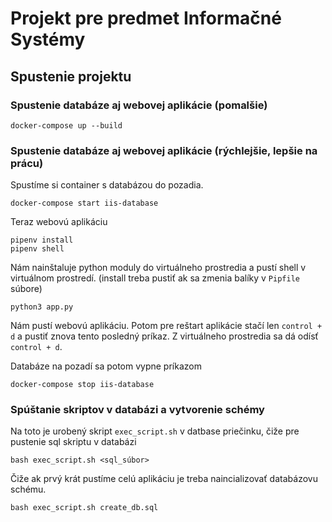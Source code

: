 # Projekt pre predmet Informačné Systémy
## Spustenie projektu
### Spustenie databáze aj webovej aplikácie (pomalšie)
```
docker-compose up --build
```
### Spustenie databáze aj webovej aplikácie (rýchlejšie, lepšie na prácu)
Spustíme si container s databázou do pozadia.
```
docker-compose start iis-database
```
Teraz webovú aplikáciu
```
pipenv install
pipenv shell
```
Nám nainštaluje python moduly do virtuálneho prostredia a pustí shell v virtuálnom prostredí.
(install treba pustiť ak sa zmenia balíky v `Pipfile` súbore)
```
python3 app.py
```
Nám pustí webovú aplikáciu. Potom pre reštart aplikácie stačí len `control + d` a pustiť znova tento posledný príkaz.
Z virtuálneho prostredia sa dá odísť `control + d`.

Databáze na pozadí sa potom vypne príkazom
```
docker-compose stop iis-database
```

### Spúštanie skriptov v databázi a vytvorenie schémy
Na toto je urobený skript ```exec_script.sh``` v datbase priečinku, čiže pre pustenie sql skriptu v databázi
```
bash exec_script.sh <sql_súbor>
```
Čiže ak prvý krát pustíme celú aplikáciu je treba naincializovať databázovu schému.
```
bash exec_script.sh create_db.sql
```
